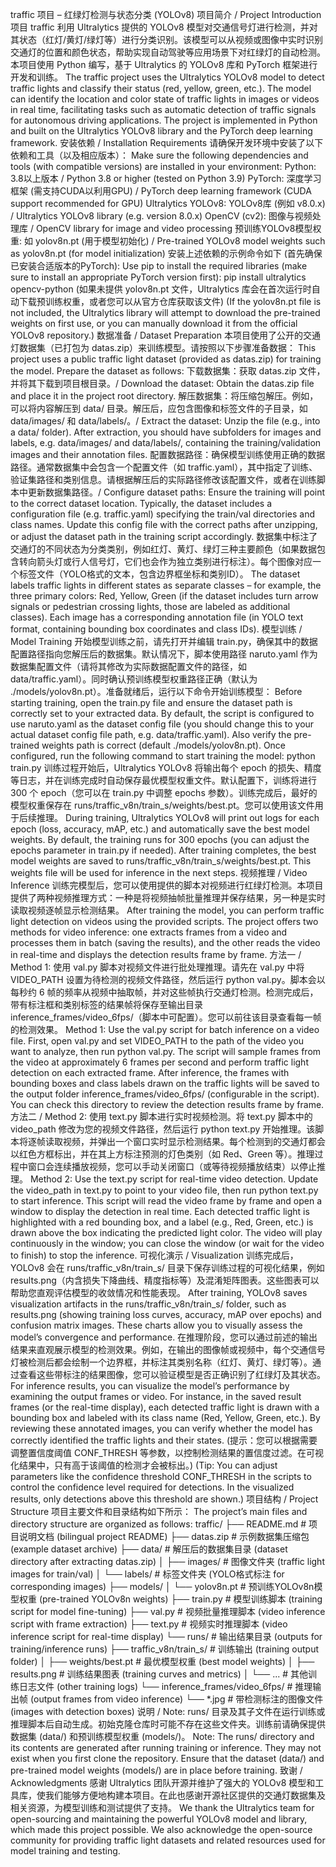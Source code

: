 traffic 项目 – 红绿灯检测与状态分类 (YOLOv8)
项目简介 / Project Introduction
项目 traffic 利用 Ultralytics 提供的 YOLOv8 模型对交通信号灯进行检测，并对其状态（红灯/黄灯/绿灯等）进行分类识别。该模型可以从视频或图像中实时识别交通灯的位置和颜色状态，帮助实现自动驾驶等应用场景下对红绿灯的自动检测。本项目使用 Python 编写，基于 Ultralytics 的 YOLOv8 库和 PyTorch 框架进行开发和训练。 The traffic project uses the Ultralytics YOLOv8 model to detect traffic lights and classify their status (red, yellow, green, etc.). The model can identify the location and color state of traffic lights in images or videos in real time, facilitating tasks such as automatic detection of traffic signals for autonomous driving applications. The project is implemented in Python and built on the Ultralytics YOLOv8 library and the PyTorch deep learning framework.
安装依赖 / Installation Requirements
请确保开发环境中安装了以下依赖和工具（以及相应版本）： Make sure the following dependencies and tools (with compatible versions) are installed in your environment:
Python: 3.8以上版本 / Python 3.8 or higher (tested on Python 3.9)
PyTorch: 深度学习框架 (需支持CUDA以利用GPU) / PyTorch deep learning framework (CUDA support recommended for GPU)
Ultralytics YOLOv8: YOLOv8库 (例如 v8.0.x) / Ultralytics YOLOv8 library (e.g. version 8.0.x)
OpenCV (cv2): 图像与视频处理库 / OpenCV library for image and video processing
预训练YOLOv8模型权重: 如 yolov8n.pt (用于模型初始化) / Pre-trained YOLOv8 model weights such as yolov8n.pt (for model initialization)
安装上述依赖的示例命令如下 (首先确保已安装合适版本的PyTorch): Use pip to install the required libraries (make sure to install an appropriate PyTorch version first):
pip install ultralytics opencv-python
(如果未提供 yolov8n.pt 文件，Ultralytics 库会在首次运行时自动下载预训练权重，或者您可以从官方仓库获取该文件)
(If the yolov8n.pt file is not included, the Ultralytics library will attempt to download the pre-trained weights on first use, or you can manually download it from the official YOLOv8 repository.)
数据准备 / Dataset Preparation
本项目使用了公开的交通灯数据集（已打包为 datas.zip）来训练模型。请按照以下步骤准备数据： This project uses a public traffic light dataset (provided as datas.zip) for training the model. Prepare the dataset as follows:
下载数据集：获取 datas.zip 文件，并将其下载到项目根目录。/ Download the dataset: Obtain the datas.zip file and place it in the project root directory.
解压数据集：将压缩包解压。例如，可以将内容解压到 data/ 目录。解压后，应包含图像和标签文件的子目录，如 data/images/ 和 data/labels/。/ Extract the dataset: Unzip the file (e.g., into a data/ folder). After extraction, you should have subfolders for images and labels, e.g. data/images/ and data/labels/, containing the training/validation images and their annotation files.
配置数据路径：确保模型训练使用正确的数据路径。通常数据集中会包含一个配置文件（如 traffic.yaml），其中指定了训练、验证集路径和类别信息。请根据解压后的实际路径修改该配置文件，或者在训练脚本中更新数据集路径。/ Configure dataset paths: Ensure the training will point to the correct dataset location. Typically, the dataset includes a configuration file (e.g. traffic.yaml) specifying the train/val directories and class names. Update this config file with the correct paths after unzipping, or adjust the dataset path in the training script accordingly.
数据集中标注了交通灯的不同状态为分类类别，例如红灯、黄灯、绿灯三种主要颜色（如果数据包含转向箭头灯或行人信号灯，它们也会作为独立类别进行标注）。每个图像对应一个标签文件（YOLO格式的文本，包含边界框坐标和类别ID）。 The dataset labels traffic lights in different states as separate classes – for example, the three primary colors: Red, Yellow, Green (if the dataset includes turn arrow signals or pedestrian crossing lights, those are labeled as additional classes). Each image has a corresponding annotation file (in YOLO text format, containing bounding box coordinates and class IDs).
模型训练 / Model Training
开始模型训练之前，请先打开并编辑 train.py，确保其中的数据配置路径指向您解压后的数据集。默认情况下，脚本使用路径 naruto.yaml 作为数据集配置文件（请将其修改为实际数据配置文件的路径，如 data/traffic.yaml）。同时确认预训练模型权重路径正确（默认为 ./models/yolov8n.pt）。准备就绪后，运行以下命令开始训练模型： Before starting training, open the train.py file and ensure the dataset path is correctly set to your extracted data. By default, the script is configured to use naruto.yaml as the dataset config file (you should change this to your actual dataset config file path, e.g. data/traffic.yaml). Also verify the pre-trained weights path is correct (default ./models/yolov8n.pt). Once configured, run the following command to start training the model:
python train.py
训练过程开始后，Ultralytics YOLOv8 将输出每个 epoch 的损失、精度等日志，并在训练完成时自动保存最优模型权重文件。默认配置下，训练将进行 300 个 epoch（您可以在 train.py 中调整 epochs 参数）。训练完成后，最好的模型权重保存在 runs/traffic_v8n/train_s/weights/best.pt。您可以使用该文件用于后续推理。 During training, Ultralytics YOLOv8 will print out logs for each epoch (loss, accuracy, mAP, etc.) and automatically save the best model weights. By default, the training runs for 300 epochs (you can adjust the epochs parameter in train.py if needed). After training completes, the best model weights are saved to runs/traffic_v8n/train_s/weights/best.pt. This weights file will be used for inference in the next steps.
视频推理 / Video Inference
训练完模型后，您可以使用提供的脚本对视频进行红绿灯检测。本项目提供了两种视频推理方式：一种是将视频抽帧批量推理并保存结果，另一种是实时读取视频逐帧显示检测结果。 After training the model, you can perform traffic light detection on videos using the provided scripts. The project offers two methods for video inference: one extracts frames from a video and processes them in batch (saving the results), and the other reads the video in real-time and displays the detection results frame by frame. 方法一 / Method 1: 使用 val.py 脚本对视频文件进行批处理推理。请先在 val.py 中将 VIDEO_PATH 设置为待检测的视频文件路径，然后运行 python val.py。脚本会以每秒约 6 帧的频率从视频中抽取帧，并对这些帧执行交通灯检测。检测完成后，带有标注框和类别标签的结果帧将保存至输出目录 inference_frames/video_6fps/（脚本中可配置）。您可以前往该目录查看每一帧的检测效果。 Method 1: Use the val.py script for batch inference on a video file. First, open val.py and set VIDEO_PATH to the path of the video you want to analyze, then run python val.py. The script will sample frames from the video at approximately 6 frames per second and perform traffic light detection on each extracted frame. After inference, the frames with bounding boxes and class labels drawn on the traffic lights will be saved to the output folder inference_frames/video_6fps/ (configurable in the script). You can check this directory to review the detection results frame by frame. 方法二 / Method 2: 使用 text.py 脚本进行实时视频检测。将 text.py 脚本中的 video_path 修改为您的视频文件路径，然后运行 python text.py 开始推理。该脚本将逐帧读取视频，并弹出一个窗口实时显示检测结果。每个检测到的交通灯都会以红色方框标出，并在其上方标注预测的灯色类别（如 Red、Green 等）。推理过程中窗口会连续播放视频，您可以手动关闭窗口（或等待视频播放结束）以停止推理。 Method 2: Use the text.py script for real-time video detection. Update the video_path in text.py to point to your video file, then run python text.py to start inference. This script will read the video frame by frame and open a window to display the detection in real time. Each detected traffic light is highlighted with a red bounding box, and a label (e.g., Red, Green, etc.) is drawn above the box indicating the predicted light color. The video will play continuously in the window; you can close the window (or wait for the video to finish) to stop the inference.
可视化演示 / Visualization
训练完成后，YOLOv8 会在 runs/traffic_v8n/train_s/ 目录下保存训练过程的可视化结果，例如 results.png（内含损失下降曲线、精度指标等）及混淆矩阵图表。这些图表可以帮助您直观评估模型的收敛情况和性能表现。 After training, YOLOv8 saves visualization artifacts in the runs/traffic_v8n/train_s/ folder, such as results.png (showing training loss curves, accuracy, mAP over epochs) and confusion matrix images. These charts allow you to visually assess the model’s convergence and performance. 在推理阶段，您可以通过前述的输出结果来直观展示模型的检测效果。例如，在输出的图像帧或视频中，每个交通信号灯被检测后都会绘制一个边界框，并标注其类别名称（红灯、黄灯、绿灯等）。通过查看这些带标注的结果图像，您可以验证模型是否正确识别了红绿灯及其状态。 For inference results, you can visualize the model’s performance by examining the output frames or video. For instance, in the saved result frames (or the real-time display), each detected traffic light is drawn with a bounding box and labeled with its class name (Red, Yellow, Green, etc.). By reviewing these annotated images, you can verify whether the model has correctly identified the traffic lights and their states. (提示：您可以根据需要调整置信度阈值 CONF_THRESH 等参数，以控制检测结果的置信度过滤。在可视化结果中，只有高于该阈值的检测才会被标出。)
(Tip: You can adjust parameters like the confidence threshold CONF_THRESH in the scripts to control the confidence level required for detections. In the visualized results, only detections above this threshold are shown.)
项目结构 / Project Structure
项目主要文件和目录结构如下所示： The project’s main files and directory structure are organized as follows:
traffic/
├── README.md               # 项目说明文档 (bilingual project README)
├── datas.zip               # 示例数据集压缩包 (example dataset archive)
├── data/                   # 解压后的数据集目录 (dataset directory after extracting datas.zip)
│   ├── images/             # 图像文件夹 (traffic light images for train/val)
│   └── labels/             # 标签文件夹 (YOLO格式标注 for corresponding images)
├── models/
│   └── yolov8n.pt          # 预训练YOLOv8n模型权重 (pre-trained YOLOv8n weights)
├── train.py                # 模型训练脚本 (training script for model fine-tuning)
├── val.py                  # 视频批量推理脚本 (video inference script with frame extraction)
├── text.py                 # 视频实时推理脚本 (video inference script for real-time display)
└── runs/                   # 输出结果目录 (outputs for training/inference runs)
    ├── traffic_v8n/train_s/        # 训练输出 (training output folder)
    │   ├── weights/best.pt         # 最优模型权重 (best model weights)
    │   ├── results.png             # 训练结果图表 (training curves and metrics)
    │   └── ...                     # 其他训练日志文件 (other training logs)
    └── inference_frames/video_6fps/  # 推理输出帧 (output frames from video inference)
        └── *.jpg                   # 带检测标注的图像文件 (images with detection boxes)
说明 / Note: runs/ 目录及其子文件在运行训练或推理脚本后自动生成。初始克隆仓库时可能不存在这些文件夹。训练前请确保提供数据集 (data/) 和预训练模型权重 (models/)。
Note: The runs/ directory and its contents are generated after running training or inference. They may not exist when you first clone the repository. Ensure that the dataset (data/) and pre-trained model weights (models/) are in place before training.
致谢 / Acknowledgments
感谢 Ultralytics 团队开源并维护了强大的 YOLOv8 模型和工具库，使我们能够方便地构建本项目。在此也感谢开源社区提供的交通灯数据集及相关资源，为模型训练和测试提供了支持。 We thank the Ultralytics team for open-sourcing and maintaining the powerful YOLOv8 model and library, which made this project possible. We also acknowledge the open-source community for providing traffic light datasets and related resources used for model training and testing.
